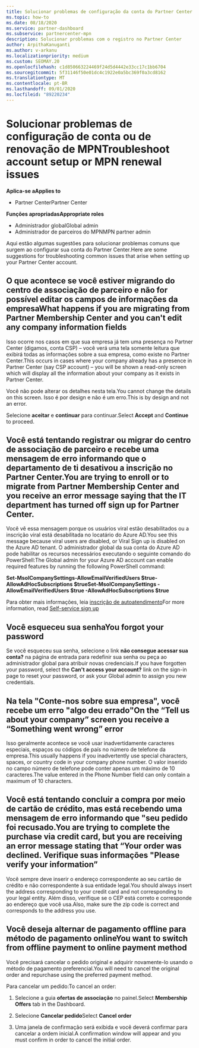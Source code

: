 ```yaml
---
title: Solucionar problemas de configuração da conta do Partner Center ou dos problemas de renovação do MPN
ms.topic: how-to
ms.date: 08/18/2020
ms.service: partner-dashboard
ms.subservice: partnercenter-mpn
description: Solucionar problemas com o registro no Partner Center
author: ArpithaKanuganti
ms.author: v-arkanu
ms.localizationpriority: medium
ms.custom: SEOMAY.20
ms.openlocfilehash: c1d850663224469f24d5d4442e33cc17c1bb6704
ms.sourcegitcommit: 5f31146f50e01dc4c1922e0a5bc369f0a3cd8162
ms.translationtype: MT
ms.contentlocale: pt-BR
ms.lasthandoff: 09/01/2020
ms.locfileid: "89220234"
---
```

# <a name="troubleshoot-account-setup-or-mpn-renewal-issues"></a><span data-ttu-id="44595-103">Solucionar problemas de configuração de conta ou de renovação de MPN</span><span class="sxs-lookup"><span data-stu-id="44595-103">Troubleshoot account setup or MPN renewal issues</span></span>

<span data-ttu-id="44595-104">**Aplica-se a**</span><span class="sxs-lookup"><span data-stu-id="44595-104">**Applies to**</span></span>

- <span data-ttu-id="44595-105">Partner Center</span><span class="sxs-lookup"><span data-stu-id="44595-105">Partner Center</span></span>
 
<span data-ttu-id="44595-106">**Funções apropriadas**</span><span class="sxs-lookup"><span data-stu-id="44595-106">**Appropriate roles**</span></span>

- <span data-ttu-id="44595-107">Administrador global</span><span class="sxs-lookup"><span data-stu-id="44595-107">Global admin</span></span>
- <span data-ttu-id="44595-108">Administrador de parceiros do MPN</span><span class="sxs-lookup"><span data-stu-id="44595-108">MPN partner admin</span></span> 
 
<span data-ttu-id="44595-109">Aqui estão algumas sugestões para solucionar problemas comuns que surgem ao configurar sua conta do Partner Center.</span><span class="sxs-lookup"><span data-stu-id="44595-109">Here are some suggestions for troubleshooting common issues that arise when setting up your Partner Center account.</span></span>

## <a name="what-happens-if-you-are-migrating-from-partner-membership-center-and-you-cant-edit-any-company-information-fields"></a><span data-ttu-id="44595-110">O que acontece se você estiver migrando do centro de associação de parceiro e não for possível editar os campos de informações da empresa</span><span class="sxs-lookup"><span data-stu-id="44595-110">What happens if you are migrating from Partner Membership Center and you can't edit any company information fields</span></span>

<span data-ttu-id="44595-111">Isso ocorre nos casos em que sua empresa já tem uma presença no Partner Center (digamos, conta CSP) – você verá uma tela somente leitura que exibirá todas as informações sobre a sua empresa, como existe no Partner Center.</span><span class="sxs-lookup"><span data-stu-id="44595-111">This occurs in cases where your company already has a presence in Partner Center (say CSP account) – you will be shown a read-only screen which will display all the information about your company as it exists in Partner Center.</span></span>

<span data-ttu-id="44595-112">Você não pode alterar os detalhes nesta tela.</span><span class="sxs-lookup"><span data-stu-id="44595-112">You cannot change the details on this screen.</span></span> <span data-ttu-id="44595-113">Isso é por design e não é um erro.</span><span class="sxs-lookup"><span data-stu-id="44595-113">This is by design and not an error.</span></span>

<span data-ttu-id="44595-114">Selecione **aceitar** e **continuar** para continuar.</span><span class="sxs-lookup"><span data-stu-id="44595-114">Select **Accept** and **Continue** to proceed.</span></span>

## <a name="you-are-trying-to-enroll-or-to-migrate-from-partner-membership-center-and-you-receive-an-error-message-saying-that-the-it-department-has-turned-off-sign-up-for-partner-center"></a><span data-ttu-id="44595-115">Você está tentando registrar ou migrar do centro de associação de parceiro e recebe uma mensagem de erro informando que o departamento de ti desativou a **inscrição no Partner Center**.</span><span class="sxs-lookup"><span data-stu-id="44595-115">You are trying to enroll or to migrate from Partner Membership Center and you receive an error message saying that the IT department has turned off **sign up for Partner Center**.</span></span>

<span data-ttu-id="44595-116">Você vê essa mensagem porque os usuários viral estão desabilitados ou a inscrição viral está desabilitada no locatário do Azure AD.</span><span class="sxs-lookup"><span data-stu-id="44595-116">You see this message because viral users are disabled, or Viral Sign up is disabled on the Azure AD tenant.</span></span> <span data-ttu-id="44595-117">O administrador global da sua conta do Azure AD pode habilitar os recursos necessários executando o seguinte comando do PowerShell:</span><span class="sxs-lookup"><span data-stu-id="44595-117">The Global admin for your Azure AD account can enable required features by running the following PowerShell command:</span></span>

<span data-ttu-id="44595-118">**Set-MsolCompanySettings-AllowEmailVerifiedUsers $true-AllowAdHocSubscriptions $true**</span><span class="sxs-lookup"><span data-stu-id="44595-118">**Set-MsolCompanySettings -AllowEmailVerifiedUsers $true -AllowAdHocSubscriptions $true**</span></span>

<span data-ttu-id="44595-119">Para obter mais informações, leia [inscrição de autoatendimento](https://docs.microsoft.com/azure/active-directory/users-groups-roles/directory-self-service-signup)</span><span class="sxs-lookup"><span data-stu-id="44595-119">For more information, read [Self-service sign up](https://docs.microsoft.com/azure/active-directory/users-groups-roles/directory-self-service-signup)</span></span>

## <a name="you-forgot-your-password"></a><span data-ttu-id="44595-120">Você esqueceu sua senha</span><span class="sxs-lookup"><span data-stu-id="44595-120">You forgot your password</span></span>

<span data-ttu-id="44595-121">Se você esqueceu sua senha, selecione o link **não consegue acessar sua conta?** na página de entrada para redefinir sua senha ou peça ao administrador global para atribuir novas credenciais.</span><span class="sxs-lookup"><span data-stu-id="44595-121">If you have forgotten your password, select the **Can't access your account?** link on the sign-in page to reset your password, or ask your Global admin to assign you new credentials.</span></span>

## <a name="on-the-tell-us-about-your-company-screen-you-receive-a-something-went-wrong-error"></a><span data-ttu-id="44595-122">Na tela "Conte-nos sobre sua empresa", você recebe um erro "algo deu errado"</span><span class="sxs-lookup"><span data-stu-id="44595-122">On the “Tell us about your company” screen you receive a “Something went wrong” error</span></span>

<span data-ttu-id="44595-123">Isso geralmente acontece se você usar inadvertidamente caracteres especiais, espaços ou códigos de país no número de telefone da empresa.</span><span class="sxs-lookup"><span data-stu-id="44595-123">This usually happens if you inadvertently use special characters, spaces, or country code in your company phone number.</span></span> <span data-ttu-id="44595-124">O valor inserido no campo número de telefone pode conter apenas um máximo de 10 caracteres.</span><span class="sxs-lookup"><span data-stu-id="44595-124">The value entered in the Phone Number field can only contain a maximum of 10 characters.</span></span>

## <a name="you-are-trying-to-complete-the-purchase-via-credit-card-but-you-are-receiving-an-error-message-stating-that-your-order-was-declined-please-verify-your-information"></a><span data-ttu-id="44595-125">Você está tentando concluir a compra por meio de cartão de crédito, mas está recebendo uma mensagem de erro informando que "seu pedido foi recusado.</span><span class="sxs-lookup"><span data-stu-id="44595-125">You are trying to complete the purchase via credit card, but you are receiving an error message stating that “Your order was declined.</span></span> <span data-ttu-id="44595-126">Verifique suas informações "</span><span class="sxs-lookup"><span data-stu-id="44595-126">Please verify your information”</span></span>

<span data-ttu-id="44595-127">Você sempre deve inserir o endereço correspondente ao seu cartão de crédito e não correspondente à sua entidade legal.</span><span class="sxs-lookup"><span data-stu-id="44595-127">You should always insert the address corresponding to your credit card and not corresponding to your legal entity.</span></span> <span data-ttu-id="44595-128">Além disso, verifique se o CEP está correto e corresponde ao endereço que você usa.</span><span class="sxs-lookup"><span data-stu-id="44595-128">Also, make sure the zip code is correct and corresponds to the address you use.</span></span>

## <a name="you-want-to-switch-from-offline-payment-to-online-payment-method"></a><span data-ttu-id="44595-129">Você deseja alternar de pagamento offline para método de pagamento online</span><span class="sxs-lookup"><span data-stu-id="44595-129">You want to switch from offline payment to online payment method</span></span> 

<span data-ttu-id="44595-130">Você precisará cancelar o pedido original e adquirir novamente-lo usando o método de pagamento preferencial.</span><span class="sxs-lookup"><span data-stu-id="44595-130">You will need to cancel the original order and repurchase using the preferred payment method.</span></span>

<span data-ttu-id="44595-131">Para cancelar um pedido:</span><span class="sxs-lookup"><span data-stu-id="44595-131">To cancel an order:</span></span>

1. <span data-ttu-id="44595-132">Selecione a guia **ofertas de associação** no painel.</span><span class="sxs-lookup"><span data-stu-id="44595-132">Select **Membership Offers** tab in the Dashboard.</span></span>

2. <span data-ttu-id="44595-133">Selecione **Cancelar pedido**</span><span class="sxs-lookup"><span data-stu-id="44595-133">Select **Cancel order**</span></span>

3. <span data-ttu-id="44595-134">Uma janela de confirmação será exibida e você deverá confirmar para cancelar a ordem inicial.</span><span class="sxs-lookup"><span data-stu-id="44595-134">A confirmation window will appear and you must confirm in order to cancel the initial order.</span></span>
